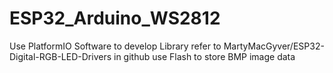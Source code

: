 # ESP32_Arduino_WS2812
Use PlatformIO Software to develop
Library refer to MartyMacGyver/ESP32-Digital-RGB-LED-Drivers in github
use Flash to store BMP image data
